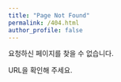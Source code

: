 ```yaml
---
title: "Page Not Found"
permalink: /404.html
author_profile: false
---
```


요청하신 페이지를 찾을 수 없습니다.

URL을 확인해 주세요.
